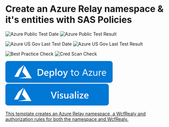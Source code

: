 # Create an Azure Relay namespace & it's entities with SAS Policies

![Azure Public Test Date](https://azurequickstartsservice.blob.core.windows.net/badges/quickstarts/microsoft.relay/azure-relay-create-authrule-namespace-and-wcfrelay/PublicLastTestDate.svg)
![Azure Public Test Result](https://azurequickstartsservice.blob.core.windows.net/badges/quickstarts/microsoft.relay/azure-relay-create-authrule-namespace-and-wcfrelay/PublicDeployment.svg)

![Azure US Gov Last Test Date](https://azurequickstartsservice.blob.core.windows.net/badges/quickstarts/microsoft.relay/azure-relay-create-authrule-namespace-and-wcfrelay/FairfaxLastTestDate.svg)
![Azure US Gov Last Test Result](https://azurequickstartsservice.blob.core.windows.net/badges/quickstarts/microsoft.relay/azure-relay-create-authrule-namespace-and-wcfrelay/FairfaxDeployment.svg)

![Best Practice Check](https://azurequickstartsservice.blob.core.windows.net/badges/quickstarts/microsoft.relay/azure-relay-create-authrule-namespace-and-wcfrelay/BestPracticeResult.svg)
![Cred Scan Check](https://azurequickstartsservice.blob.core.windows.net/badges/quickstarts/microsoft.relay/azure-relay-create-authrule-namespace-and-wcfrelay/CredScanResult.svg)

[![Deploy To Azure](https://raw.githubusercontent.com/Azure/azure-quickstart-templates/master/1-CONTRIBUTION-GUIDE/images/deploytoazure.svg?sanitize=true)](https://portal.azure.com/#create/Microsoft.Template/uri/https%3A%2F%2Fraw.githubusercontent.com%2FAzure%2Fazure-quickstart-templates%2Fmaster%2Fquickstarts%2Fmicrosoft.relay%2Fazure-relay-create-authrule-namespace-and-wcfrelay%2Fazuredeploy.json)  [![Visualize](https://raw.githubusercontent.com/Azure/azure-quickstart-templates/master/1-CONTRIBUTION-GUIDE/images/visualizebutton.svg?sanitize=true)](http://armviz.io/#/?load=https%3A%2F%2Fraw.githubusercontent.com%2FAzure%2Fazure-quickstart-templates%2Fmaster%2Fquickstarts%2Fmicrosoft.relay%2Fazure-relay-create-authrule-namespace-and-wcfrelay%2Fazuredeploy.json)

<a href="http://armviz.io/#/?load=https%3A%2F%2Fraw.githubusercontent.com%2FAzure%2Fazure-quickstart-templates%2Fmaster%2F301-azure-relay-create-authrule-namespace-andwcfrelay%2Fazuredeploy.json" target="_blank">

This template creates an Azure Relay namespace, a WcfRealy and authorization rules for both the namespace and WcfRealy.


